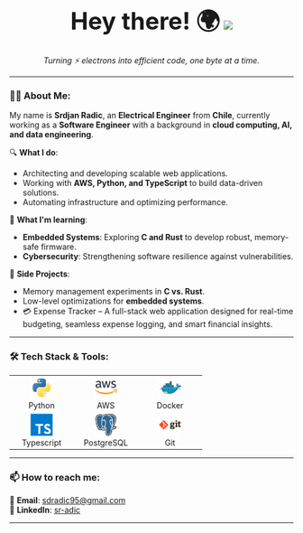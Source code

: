 <div id="badges" align="center">
  <h1>
    <span style="font-size: 1.5em;">Hey there! 🌍</span>  
    <img src="https://media.giphy.com/media/hvRJCLFzcasrR4ia7z/giphy.gif" width="30px"/>
  </h1>
  <p>
    <i>Turning ⚡ electrons into efficient code, one byte at a time.</i>
  </p>
</div>

---

### 👨‍💻 About Me:

My name is **Srdjan Radic**, an **Electrical Engineer** from **Chile**, currently working as a **Software Engineer** with a background in **cloud computing, AI, and data engineering**.  

🔍 **What I do**:  
- Architecting and developing scalable web applications.  
- Working with **AWS, Python, and TypeScript** to build data-driven solutions.  
- Automating infrastructure and optimizing performance.  

🚀 **What I'm learning**:  
- **Embedded Systems**: Exploring **C and Rust** to develop robust, memory-safe firmware.  
- **Cybersecurity**: Strengthening software resilience against vulnerabilities.

🔧 **Side Projects**:  
- Memory management experiments in **C vs. Rust**.  
- Low-level optimizations for **embedded systems**.
- 💳 Expense Tracker – A full-stack web application designed for real-time budgeting, seamless expense logging, and smart financial insights.

---

### 🛠️ Tech Stack & Tools:

<table align="center">
  <tr>
<!--     <td align="center" width="100px"><img src="https://github.com/devicons/devicon/blob/master/icons/c/c-original.svg" title="C" alt="C" width="40" height="40"/><br/>C</td> -->
    <td align="center" width="100px"><img src="https://github.com/devicons/devicon/blob/master/icons/python/python-original.svg" title="Python" alt="Python" width="40" height="40"/><br/>Python</td>
    <td align="center" width="100px"><img src="https://github.com/devicons/devicon/blob/master/icons/amazonwebservices/amazonwebservices-original-wordmark.svg" title="AWS" alt="AWS" width="40" height="40"/><br/>AWS</td>
    <td align="center" width="100px"><img src="https://github.com/devicons/devicon/blob/master/icons/docker/docker-original.svg" title="Docker" alt="Docker" width="40" height="40"/><br/>Docker</td>
  </tr>
  <tr>
<!--     <td align="center" width="100px"><img src="https://github.com/devicons/devicon/blob/master/icons/rust/rust-original.svg" title="Rust" alt="Rust" width="40" height="40"/><br/>Rust</td> -->
    <td align="center" width="100px"><img src="https://github.com/devicons/devicon/blob/master/icons/typescript/typescript-original.svg" title="TypeScript" alt="TypeScript" width="40" height="40"/><br/>Typescript</td>
    <td align="center" width="100px"><img src="https://github.com/devicons/devicon/blob/master/icons/postgresql/postgresql-original.svg" title="PostgreSQL" alt="PostgreSQL" width="40" height="40"/><br/>PostgreSQL</td>
    <td align="center" width="100px"><img src="https://github.com/devicons/devicon/blob/master/icons/git/git-original-wordmark.svg" title="Git" alt="Git" width="40" height="40"/><br/>Git</td>
  </tr>
</table>

---

### 📫 How to reach me:
📩 **Email**: sdradic95@gmail.com  
💼 **LinkedIn**: [sr-adic](https://www.linkedin.com/in/sr-adic/)  

---
